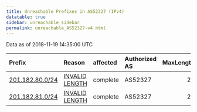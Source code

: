 ```yaml
---
title: Unreachable Prefixes in AS52327 (IPv4)
datatable: true
sidebar: unreachable_sidebar
permalink: unreachable_AS52327-v4.html
---
```


Data as of 2018-11-19 14:35:00 UTC


<div class="datatable-begin"></div>

| Prefix                                                   | Reason                                                                                                    | affected   | Authorized AS   |   MaxLength | Anchor                                         |   unreachable /24s |
|:---------------------------------------------------------|:----------------------------------------------------------------------------------------------------------|:-----------|:----------------|------------:|:-----------------------------------------------|-------------------:|
| [201.182.80.0/24](https://stat.ripe.net/201.182.80.0/24) | [INVALID LENGTH](https://rpki-validator.ripe.net/announcement-preview?asn=AS52327&prefix=201.182.80.0/24) | complete   | AS52327         |          22 | [LACNIC](unreachable_LACNIC_RPKI_Root-v4.html) |                  1 |
| [201.182.81.0/24](https://stat.ripe.net/201.182.81.0/24) | [INVALID LENGTH](https://rpki-validator.ripe.net/announcement-preview?asn=AS52327&prefix=201.182.81.0/24) | complete   | AS52327         |          22 | [LACNIC](unreachable_LACNIC_RPKI_Root-v4.html) |                  1 |

<div class="datatable-end"></div>